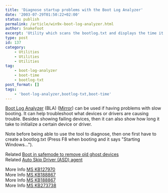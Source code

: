 ```yaml
---
title: 'Diagnose startup problems with the Boot Log Analyzer'
date: '2003-07-29T01:50:22+02:00'
status: publish
permalink: /article/win9x-boot-log-analyzer.html
author: Snakefoot
excerpt: 'Utility which scans the bootlog.txt and displays the time it took to load each driver.'
type: post
id: 137
category:
    - Utilities
    - Utilities
    - Utilities
tag:
    - boot-log-analyzer
    - boot-time
    - bootlog-txt
post_format: []
tags:
    - 'boot-log-analyzer,bootlog-txt,boot-time'
---
```

[Boot Log Analyzer](http://www.vision4.dial.pipex.com/) (BLA) ([Mirror](http://smallvoid.orgfree.com/?file=bla123.zip)) can be used if having problems with slow booting. It can help troubleshoot what devices or drivers are causing trouble. Besides showing failing devices, then it can also show how long it take to initialize a certain device or driver.  
  
 Note before being able to use the tool to diagnose, then one first have to create a bootlog.txt (Press F8 when booting and it says "Starting Windows...").  
  
 Related [Boot in safemode to remove old ghost devices](/article/win9x-ghost-devices.html)  
 Related [Auto Skip Driver (ASD) agent](/article/win9x-asd-agent.html)  
  
 More Info [MS KB127970](http://support.microsoft.com/kb/127970 "Load Failures Listed in the Bootlog.txt File [Q127970]")  
 More Info [MS KB188867](http://support.microsoft.com/kb/188867 "Troubleshooting Windows 95 Startup Problems and Error Messages [Q188867]")  
 More Info [MS KB188867](http://support.microsoft.com/kb/188867 "Troubleshooting Windows 98 Startup Problems [Q188867]")  
 More Info [MS KB273738](http://support.microsoft.com/kb/273738 "How to Troubleshoot Windows Millennium Edition Startup Problems [Q273738]")  